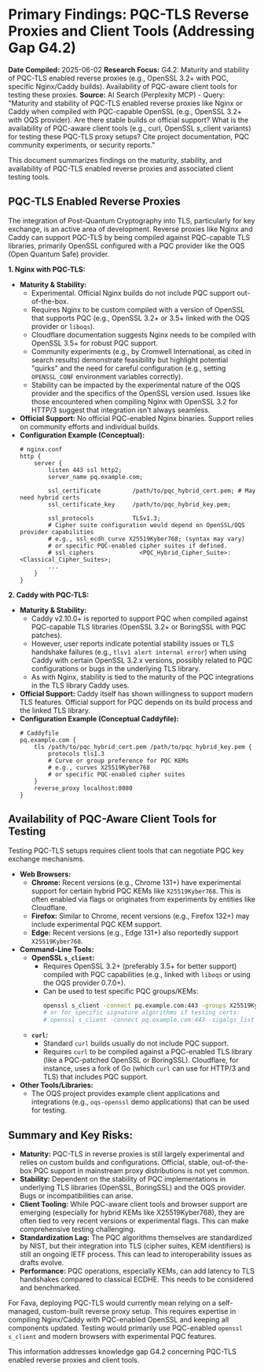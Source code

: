 # Primary Findings: PQC-TLS Reverse Proxies and Client Tools (Addressing Gap G4.2)

**Date Compiled:** 2025-06-02
**Research Focus:** G4.2: Maturity and stability of PQC-TLS enabled reverse proxies (e.g., OpenSSL 3.2+ with PQC, specific Nginx/Caddy builds). Availability of PQC-aware client tools for testing these proxies.
**Source:** AI Search (Perplexity MCP) - Query: "Maturity and stability of PQC-TLS enabled reverse proxies like Nginx or Caddy when compiled with PQC-capable OpenSSL (e.g., OpenSSL 3.2+ with OQS provider). Are there stable builds or official support? What is the availability of PQC-aware client tools (e.g., curl, OpenSSL s_client variants) for testing these PQC-TLS proxy setups? Cite project documentation, PQC community experiments, or security reports."

This document summarizes findings on the maturity, stability, and availability of PQC-TLS enabled reverse proxies and associated client testing tools.

## PQC-TLS Enabled Reverse Proxies

The integration of Post-Quantum Cryptography into TLS, particularly for key exchange, is an active area of development. Reverse proxies like Nginx and Caddy can support PQC-TLS by being compiled against PQC-capable TLS libraries, primarily OpenSSL configured with a PQC provider like the OQS (Open Quantum Safe) provider.

**1. Nginx with PQC-TLS:**

*   **Maturity & Stability:**
    *   Experimental. Official Nginx builds do not include PQC support out-of-the-box.
    *   Requires Nginx to be custom compiled with a version of OpenSSL that supports PQC (e.g., OpenSSL 3.2+ or 3.5+ linked with the OQS provider or `liboqs`).
    *   Cloudflare documentation suggests Nginx needs to be compiled with OpenSSL 3.5+ for robust PQC support.
    *   Community experiments (e.g., by Cromwell International, as cited in search results) demonstrate feasibility but highlight potential "quirks" and the need for careful configuration (e.g., setting `OPENSSL_CONF` environment variables correctly).
    *   Stability can be impacted by the experimental nature of the OQS provider and the specifics of the OpenSSL version used. Issues like those encountered when compiling Nginx with OpenSSL 3.2 for HTTP/3 suggest that integration isn't always seamless.
*   **Official Support:** No official PQC-enabled Nginx binaries. Support relies on community efforts and individual builds.
*   **Configuration Example (Conceptual):**
    ```nginx
    # nginx.conf
    http {
        server {
            listen 443 ssl http2;
            server_name pq.example.com;

            ssl_certificate         /path/to/pqc_hybrid_cert.pem; # May need hybrid certs
            ssl_certificate_key     /path/to/pqc_hybrid_key.pem;

            ssl_protocols           TLSv1.3;
            # Cipher suite configuration would depend on OpenSSL/OQS provider capabilities
            # e.g., ssl_ecdh_curve X25519Kyber768; (syntax may vary)
            # or specific PQC-enabled cipher suites if defined.
            # ssl_ciphers             <PQC_Hybrid_Cipher_Suite>:<Classical_Cipher_Suites>;
            ...
        }
    }
    ```

**2. Caddy with PQC-TLS:**

*   **Maturity & Stability:**
    *   Caddy v2.10.0+ is reported to support PQC when compiled against PQC-capable TLS libraries (OpenSSL 3.2+ or BoringSSL with PQC patches).
    *   However, user reports indicate potential stability issues or TLS handshake failures (e.g., `tlsv1 alert internal error`) when using Caddy with certain OpenSSL 3.2.x versions, possibly related to PQC configurations or bugs in the underlying TLS library.
    *   As with Nginx, stability is tied to the maturity of the PQC integrations in the TLS library Caddy uses.
*   **Official Support:** Caddy itself has shown willingness to support modern TLS features. Official support for PQC depends on its build process and the linked TLS library.
*   **Configuration Example (Conceptual Caddyfile):**
    ```caddyfile
    # Caddyfile
    pq.example.com {
        tls /path/to/pqc_hybrid_cert.pem /path/to/pqc_hybrid_key.pem {
            protocols tls1.3
            # Curve or group preference for PQC KEMs
            # e.g., curves X25519Kyber768 
            # or specific PQC-enabled cipher suites
        }
        reverse_proxy localhost:8080
    }
    ```

## Availability of PQC-Aware Client Tools for Testing

Testing PQC-TLS setups requires client tools that can negotiate PQC key exchange mechanisms.

*   **Web Browsers:**
    *   **Chrome:** Recent versions (e.g., Chrome 131+) have experimental support for certain hybrid PQC KEMs like `X25519Kyber768`. This is often enabled via flags or originates from experiments by entities like Cloudflare.
    *   **Firefox:** Similar to Chrome, recent versions (e.g., Firefox 132+) may include experimental PQC KEM support.
    *   **Edge:** Recent versions (e.g., Edge 131+) also reportedly support `X25519Kyber768`.
*   **Command-Line Tools:**
    *   **OpenSSL `s_client`:**
        *   Requires OpenSSL 3.2+ (preferably 3.5+ for better support) compiled with PQC capabilities (e.g., linked with `liboqs` or using the OQS provider 0.7.0+).
        *   Can be used to test specific PQC groups/KEMs:
            ```bash
            openssl s_client -connect pq.example.com:443 -groups X25519Kyber768
            # or for specific signature algorithms if testing certs:
            # openssl s_client -connect pq.example.com:443 -sigalgs_list dilithium3
            ```
    *   **`curl`:**
        *   Standard `curl` builds usually do not include PQC support.
        *   Requires `curl` to be compiled against a PQC-enabled TLS library (like a PQC-patched OpenSSL or BoringSSL). Cloudflare, for instance, uses a fork of Go (which `curl` can use for HTTP/3 and TLS) that includes PQC support.
*   **Other Tools/Libraries:**
    *   The OQS project provides example client applications and integrations (e.g., `oqs-openssl` demo applications) that can be used for testing.

## Summary and Key Risks:

*   **Maturity:** PQC-TLS in reverse proxies is still largely experimental and relies on custom builds and configurations. Official, stable, out-of-the-box PQC support in mainstream proxy distributions is not yet common.
*   **Stability:** Dependent on the stability of PQC implementations in underlying TLS libraries (OpenSSL, BoringSSL) and the OQS provider. Bugs or incompatibilities can arise.
*   **Client Tooling:** While PQC-aware client tools and browser support are emerging (especially for hybrid KEMs like X25519Kyber768), they are often tied to very recent versions or experimental flags. This can make comprehensive testing challenging.
*   **Standardization Lag:** The PQC algorithms themselves are standardized by NIST, but their integration into TLS (cipher suites, KEM identifiers) is still an ongoing IETF process. This can lead to interoperability issues as drafts evolve.
*   **Performance:** PQC operations, especially KEMs, can add latency to TLS handshakes compared to classical ECDHE. This needs to be considered and benchmarked.

For Fava, deploying PQC-TLS would currently mean relying on a self-managed, custom-built reverse proxy setup. This requires expertise in compiling Nginx/Caddy with PQC-enabled OpenSSL and keeping all components updated. Testing would primarily use PQC-enabled `openssl s_client` and modern browsers with experimental PQC features.

This information addresses knowledge gap G4.2 concerning PQC-TLS enabled reverse proxies and client tools.